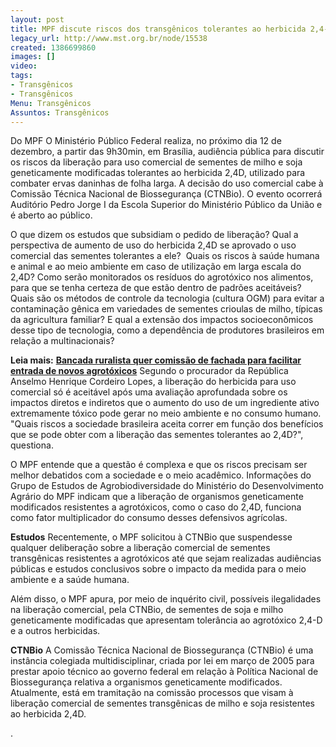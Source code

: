 ```yaml
---
layout: post
title: MPF discute riscos dos transgênicos tolerantes ao herbicida 2,4-D
legacy_url: http://www.mst.org.br/node/15538
created: 1386699860
images: []
video: 
tags:
- Transgênicos
- Transgênicos
Menu: Transgênicos
Assuntos: Transgênicos
---
```



Do MPF
O Ministério Público Federal realiza, no próximo dia 12 de dezembro, a partir das 9h30min, em Brasília, audiência pública para discutir os riscos da liberação para uso comercial de sementes de milho e soja geneticamente modificadas tolerantes ao herbicida 2,4D, utilizado para combater ervas daninhas de folha larga. A decisão do uso comercial cabe à Comissão Técnica Nacional de Biossegurança (CTNBio). O evento ocorrerá Auditório Pedro Jorge I da Escola Superior do Ministério Público da União e é aberto ao público.


O que dizem os estudos que subsidiam o pedido de liberação? Qual a perspectiva de aumento de uso do herbicida 2,4D se aprovado o uso comercial das sementes tolerantes a ele?  Quais os riscos à saúde humana e animal e ao meio ambiente em caso de utilização em larga escala do 2,4D? Como serão monitorados os resíduos do agrotóxico nos alimentos, para que se tenha certeza de que estão dentro de padrões aceitáveis? Quais são os métodos de controle da tecnologia (cultura OGM) para evitar a contaminação gênica em variedades de sementes crioulas de milho, típicas da agricultura familiar? E qual a extensão dos impactos socioeconômicos desse tipo de tecnologia, como a dependência de produtores brasileiros em relação a multinacionais?


**Leia mais:**
[**Bancada ruralista quer comissão de fachada para facilitar entrada de novos agrotóxicos**](http://www.mst.org.br/node/15531)
Segundo o procurador da República Anselmo Henrique Cordeiro Lopes, a liberação do herbicida para uso comercial só é aceitável após uma avaliação aprofundada sobre os impactos diretos e indiretos que o aumento do uso de um ingrediente ativo extremamente tóxico pode gerar no meio ambiente e no consumo humano. "Quais riscos a sociedade brasileira aceita correr em função dos benefícios que se pode obter com a liberação das sementes tolerantes ao 2,4D?", questiona.


O MPF entende que a questão é complexa e que os riscos precisam ser melhor debatidos com a sociedade e o meio acadêmico. Informações do Grupo de Estudos de Agrobiodiversidade do Ministério do Desenvolvimento Agrário do MPF indicam que a liberação de organismos geneticamente modificados resistentes a agrotóxicos, como o caso do 2,4D, funciona como fator multiplicador do consumo desses defensivos agrícolas.


**Estudos**
Recentemente, o MPF solicitou à CTNBio que suspendesse qualquer deliberação sobre a liberação comercial de sementes transgênicas resistentes a agrotóxicos até que sejam realizadas audiências públicas e estudos conclusivos sobre o impacto da medida para o meio ambiente e a saúde humana.


Além disso, o MPF apura, por meio de inquérito civil, possíveis ilegalidades na liberação comercial, pela CTNBio, de sementes de soja e milho geneticamente modificadas que apresentam tolerância ao agrotóxico 2,4-D e a outros herbicidas.


**CTNBio**
A Comissão Técnica Nacional de Biossegurança (CTNBio) é uma instância colegiada multidisciplinar, criada por lei em março de 2005 para prestar apoio técnico ao governo federal em relação à Política Nacional de Biossegurança relativa a organismos geneticamente modificados. Atualmente, está em tramitação na comissão processos que visam à liberação comercial de sementes transgênicas de milho e soja resistentes ao herbicida 2,4D.


.
 
